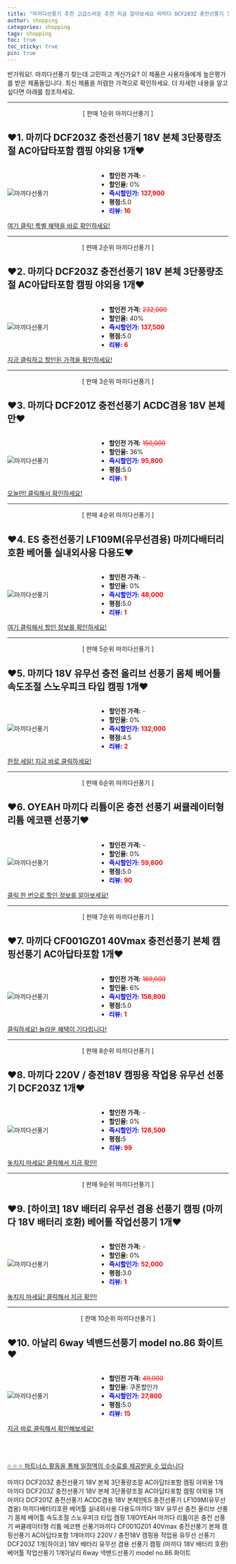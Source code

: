 ```yaml
---
title: "마끼다선풍기 추천 고급스러운 추천 지금 알아보세요 마끼다 DCF203Z 충전선풍기 18V 본체"
author: shopping
categories: shopping
tags: shopping
toc: true
toc_sticky: true
pin: true
---
```

반가워요!. 마끼다선풍기 찾는데 고민하고 계신가요? 이 제품은 사용자들에게 높은평가를 받은 제품들입니다. 최신 제품을 저렴한 가격으로 확인하세요. 더 자세한 내용을 알고 싶다면 아래를 참조하세요.

---
<p class="toplist" style="margin: 0 auto; display: block; width: fit-content;">[ 판매 1순위 마끼다선풍기 ]</p>

<h2><strong>❤️1. 마끼다 DCF203Z 충전선풍기 18V 본체 3단풍량조절 AC아답타포함 캠핑 야외용 1개❤️</strong></h2>

<div style="display: flex; align-items: center;">
    <div style="flex: 0.4;">
        <img src="https://thumbnail10.coupangcdn.com/thumbnails/remote/230x230ex/image/vendor_inventory/6935/aab9b01f5f02dd8a95400415aa5c837372efb0628b96fece47cf2298eada.jpg" alt="마끼다선풍기" style="max-width: 100%;">
    </div>
    <div style="flex: 0.6; margin-left: 10px;">
        <ul>
            <li><strong>할인전 가격:</strong> <del style="color: red;">-</del></li>
            <li><strong>할인율:</strong> 0%</li>
            <li><span style='color:blue'><strong>즉시할인가:</strong></span> <span style='color:red'><strong>137,900</strong></span></li>
            <li><strong>평점:</strong>5.0</li>
            <li><span style='color:blue'><strong>리뷰:</strong></span> <span style='color:red'><strong>16</strong></span></li>
        </ul>
    </div>
</div>
<div class="center">
    <a href="https://selin100587001.github.io?lptag=AF9450613&subid=githubio&pageKey=1941087783&traceid=V0-153&itemId=3295386857&vendorItemId=75311780806" class="myButton">
        여기 클릭! 특별 혜택을 바로 확인하세요!
    </a>
</div>


---
<p class="toplist" style="margin: 0 auto; display: block; width: fit-content;">[ 판매 2순위 마끼다선풍기 ]</p>

<h2><strong>❤️2. 마끼다 DCF203Z 충전선풍기 18V 본체 3단풍량조절 AC아답타포함 캠핑 야외용 1개❤️</strong></h2>

<div style="display: flex; align-items: center;">
    <div style="flex: 0.4;">
        <img src="https://thumbnail7.coupangcdn.com/thumbnails/remote/230x230ex/image/vendor_inventory/ec1b/633acf53548f3055a694253b7efbf08a38c287dbcf14f019e64b7b5cb609.jpg" alt="마끼다선풍기" style="max-width: 100%;">
    </div>
    <div style="flex: 0.6; margin-left: 10px;">
        <ul>
            <li><strong>할인전 가격:</strong> <del style="color: red;">232,000</del></li>
            <li><strong>할인율:</strong> 40%</li>
            <li><span style='color:blue'><strong>즉시할인가:</strong></span> <span style='color:red'><strong>137,500</strong></span></li>
            <li><strong>평점:</strong>5.0</li>
            <li><span style='color:blue'><strong>리뷰:</strong></span> <span style='color:red'><strong>6</strong></span></li>
        </ul>
    </div>
</div>
<div class="center">
    <a href="https://selin100587001.github.io?lptag=AF9450613&subid=githubio&pageKey=6518937916&traceid=V0-153&itemId=14434275462&vendorItemId=81677982532" class="myButton">
        지금 클릭하고 할인된 가격을 확인하세요!
    </a>
</div>


---
<p class="toplist" style="margin: 0 auto; display: block; width: fit-content;">[ 판매 3순위 마끼다선풍기 ]</p>

<h2><strong>❤️3. 마끼다 DCF201Z 충전선풍기 ACDC겸용 18V 본체만❤️</strong></h2>

<div style="display: flex; align-items: center;">
    <div style="flex: 0.4;">
        <img src="https://thumbnail8.coupangcdn.com/thumbnails/remote/230x230ex/image/vendor_inventory/7a2b/cf2c7298fdb2aae9a5eae90e0e3c5d1339367372131cc41bcbc5afe601fe.jpg" alt="마끼다선풍기" style="max-width: 100%;">
    </div>
    <div style="flex: 0.6; margin-left: 10px;">
        <ul>
            <li><strong>할인전 가격:</strong> <del style="color: red;">150,000</del></li>
            <li><strong>할인율:</strong> 36%</li>
            <li><span style='color:blue'><strong>즉시할인가:</strong></span> <span style='color:red'><strong>95,800</strong></span></li>
            <li><strong>평점:</strong>5.0</li>
            <li><span style='color:blue'><strong>리뷰:</strong></span> <span style='color:red'><strong>1</strong></span></li>
        </ul>
    </div>
</div>
<div class="center">
    <a href="https://selin100587001.github.io?lptag=AF9450613&subid=githubio&pageKey=7671092013&traceid=V0-153&itemId=20463829190&vendorItemId=89542639319" class="myButton">
        오늘만! 클릭해서 확인하세요!
    </a>
</div>


---
<p class="toplist" style="margin: 0 auto; display: block; width: fit-content;">[ 판매 4순위 마끼다선풍기 ]</p>

<h2><strong>❤️4. ES 충전선풍기 LF109M(유무선겸용) 마끼다배터리호환 베어툴 실내외사용 다용도❤️</strong></h2>

<div style="display: flex; align-items: center;">
    <div style="flex: 0.4;">
        <img src="https://thumbnail10.coupangcdn.com/thumbnails/remote/230x230ex/image/vendor_inventory/a7b3/1c89a1dd06bb9050f249258e1150d46194b1942b39a1ed02da0583a6fa50.jpg" alt="마끼다선풍기" style="max-width: 100%;">
    </div>
    <div style="flex: 0.6; margin-left: 10px;">
        <ul>
            <li><strong>할인전 가격:</strong> <del style="color: red;">-</del></li>
            <li><strong>할인율:</strong> 0%</li>
            <li><span style='color:blue'><strong>즉시할인가:</strong></span> <span style='color:red'><strong>48,000</strong></span></li>
            <li><strong>평점:</strong>5.0</li>
            <li><span style='color:blue'><strong>리뷰:</strong></span> <span style='color:red'><strong>1</strong></span></li>
        </ul>
    </div>
</div>
<div class="center">
    <a href="https://selin100587001.github.io?lptag=AF9450613&subid=githubio&pageKey=7506107119&traceid=V0-153&itemId=19658026696&vendorItemId=86763864403" class="myButton">
        여기 클릭해서 할인 정보를 확인하세요!
    </a>
</div>


---
<p class="toplist" style="margin: 0 auto; display: block; width: fit-content;">[ 판매 5순위 마끼다선풍기 ]</p>

<h2><strong>❤️5. 마끼다 18V 유무선 충전 올리브 선풍기 몸체 베어툴 속도조절 스노우피크 타입 캠핑 1개❤️</strong></h2>

<div style="display: flex; align-items: center;">
    <div style="flex: 0.4;">
        <img src="https://thumbnail8.coupangcdn.com/thumbnails/remote/230x230ex/image/vendor_inventory/596b/9b5425eaa50c1b76aa57840fe8d498a423546341227301b9fbbafd6ebf83.jpg" alt="마끼다선풍기" style="max-width: 100%;">
    </div>
    <div style="flex: 0.6; margin-left: 10px;">
        <ul>
            <li><strong>할인전 가격:</strong> <del style="color: red;">-</del></li>
            <li><strong>할인율:</strong> 0%</li>
            <li><span style='color:blue'><strong>즉시할인가:</strong></span> <span style='color:red'><strong>132,000</strong></span></li>
            <li><strong>평점:</strong>4.5</li>
            <li><span style='color:blue'><strong>리뷰:</strong></span> <span style='color:red'><strong>2</strong></span></li>
        </ul>
    </div>
</div>
<div class="center">
    <a href="https://selin100587001.github.io?lptag=AF9450613&subid=githubio&pageKey=8023010730&traceid=V0-153&itemId=22420252643&vendorItemId=89465000570" class="myButton">
        한정 세일! 지금 바로 클릭하세요!
    </a>
</div>


---
<p class="toplist" style="margin: 0 auto; display: block; width: fit-content;">[ 판매 6순위 마끼다선풍기 ]</p>

<h2><strong>❤️6. OYEAH 마끼다 리튬이온 충전 선풍기 써큘레이터형 리튬 에코팬 선풍기❤️</strong></h2>

<div style="display: flex; align-items: center;">
    <div style="flex: 0.4;">
        <img src="https://thumbnail8.coupangcdn.com/thumbnails/remote/230x230ex/image/vendor_inventory/c0a8/d5621137a33d0c63a30a06e97ee58859667314c759dba3034d03ca7b25e8.jpg" alt="마끼다선풍기" style="max-width: 100%;">
    </div>
    <div style="flex: 0.6; margin-left: 10px;">
        <ul>
            <li><strong>할인전 가격:</strong> <del style="color: red;">-</del></li>
            <li><strong>할인율:</strong> 0%</li>
            <li><span style='color:blue'><strong>즉시할인가:</strong></span> <span style='color:red'><strong>59,800</strong></span></li>
            <li><strong>평점:</strong>5.0</li>
            <li><span style='color:blue'><strong>리뷰:</strong></span> <span style='color:red'><strong>90</strong></span></li>
        </ul>
    </div>
</div>
<div class="center">
    <a href="https://selin100587001.github.io?lptag=AF9450613&subid=githubio&pageKey=8163796278&traceid=V0-153&itemId=23286467269&vendorItemId=90318732013" class="myButton">
        클릭 한 번으로 할인 정보를 알아보세요!
    </a>
</div>


---
<p class="toplist" style="margin: 0 auto; display: block; width: fit-content;">[ 판매 7순위 마끼다선풍기 ]</p>

<h2><strong>❤️7. 마끼다 CF001GZ01 40Vmax 충전선풍기 본체 캠핑선풍기 AC아답타포함 1개❤️</strong></h2>

<div style="display: flex; align-items: center;">
    <div style="flex: 0.4;">
        <img src="https://thumbnail10.coupangcdn.com/thumbnails/remote/230x230ex/image/vendor_inventory/5c8a/a828cb69702696fbfe1d4cbb7e67cacea5e19cd75d402e325ed0eb4ac0ce.jpg" alt="마끼다선풍기" style="max-width: 100%;">
    </div>
    <div style="flex: 0.6; margin-left: 10px;">
        <ul>
            <li><strong>할인전 가격:</strong> <del style="color: red;">169,000</del></li>
            <li><strong>할인율:</strong> 6%</li>
            <li><span style='color:blue'><strong>즉시할인가:</strong></span> <span style='color:red'><strong>158,800</strong></span></li>
            <li><strong>평점:</strong>5.0</li>
            <li><span style='color:blue'><strong>리뷰:</strong></span> <span style='color:red'><strong>1</strong></span></li>
        </ul>
    </div>
</div>
<div class="center">
    <a href="https://selin100587001.github.io?lptag=AF9450613&subid=githubio&pageKey=7413518826&traceid=V0-153&itemId=19214314958&vendorItemId=86331323777" class="myButton">
        클릭하세요! 놀라운 혜택이 기다립니다!
    </a>
</div>


---
<p class="toplist" style="margin: 0 auto; display: block; width: fit-content;">[ 판매 8순위 마끼다선풍기 ]</p>

<h2><strong>❤️8. 마끼다 220V / 충전18V 캠핑용 작업용 유무선 선풍기 DCF203Z 1개❤️</strong></h2>

<div style="display: flex; align-items: center;">
    <div style="flex: 0.4;">
        <img src="https://thumbnail9.coupangcdn.com/thumbnails/remote/230x230ex/image/vendor_inventory/1b49/d7a1b2e51bdf5195f687de703ab7ef1aa9fb496ec113df6af1a305bb54a2.jpg" alt="마끼다선풍기" style="max-width: 100%;">
    </div>
    <div style="flex: 0.6; margin-left: 10px;">
        <ul>
            <li><strong>할인전 가격:</strong> <del style="color: red;">-</del></li>
            <li><strong>할인율:</strong> 0%</li>
            <li><span style='color:blue'><strong>즉시할인가:</strong></span> <span style='color:red'><strong>128,500</strong></span></li>
            <li><strong>평점:</strong>5</li>
            <li><span style='color:blue'><strong>리뷰:</strong></span> <span style='color:red'><strong>99</strong></span></li>
        </ul>
    </div>
</div>
<div class="center">
    <a href="https://selin100587001.github.io?lptag=AF9450613&subid=githubio&pageKey=8084741355&traceid=V0-153&itemId=22812501940&vendorItemId=89847367894" class="myButton">
        놓치지 마세요! 클릭해서 지금 확인!
    </a>
</div>


---
<p class="toplist" style="margin: 0 auto; display: block; width: fit-content;">[ 판매 9순위 마끼다선풍기 ]</p>

<h2><strong>❤️9. [하이코] 18V 배터리 유무선 겸용 선풍기 캠핑 (마끼다 18V 배터리 호환) 베어툴 작업선풍기 1개❤️</strong></h2>

<div style="display: flex; align-items: center;">
    <div style="flex: 0.4;">
        <img src="https://thumbnail7.coupangcdn.com/thumbnails/remote/230x230ex/image/vendor_inventory/3d7f/1ae68e2799a05e65fd3c81bd7cfba034fdb51a5c1f66ea47200d779e1222.jpg" alt="마끼다선풍기" style="max-width: 100%;">
    </div>
    <div style="flex: 0.6; margin-left: 10px;">
        <ul>
            <li><strong>할인전 가격:</strong> <del style="color: red;">-</del></li>
            <li><strong>할인율:</strong> 0%</li>
            <li><span style='color:blue'><strong>즉시할인가:</strong></span> <span style='color:red'><strong>52,000</strong></span></li>
            <li><strong>평점:</strong>3.0</li>
            <li><span style='color:blue'><strong>리뷰:</strong></span> <span style='color:red'><strong>1</strong></span></li>
        </ul>
    </div>
</div>
<div class="center">
    <a href="https://selin100587001.github.io?lptag=AF9450613&subid=githubio&pageKey=7801795554&traceid=V0-153&itemId=21131547742&vendorItemId=88193270127" class="myButton">
        놓치지 마세요! 클릭해서 지금 확인!
    </a>
</div>


---
<p class="toplist" style="margin: 0 auto; display: block; width: fit-content;">[ 판매 10순위 마끼다선풍기 ]</p>

<h2><strong>❤️10. 아날리 6way 넥밴드선풍기 model no.86 화이트❤️</strong></h2>

<div style="display: flex; align-items: center;">
    <div style="flex: 0.4;">
        <img src="https://thumbnail9.coupangcdn.com/thumbnails/remote/230x230ex/image/vendor_inventory/d764/88c6d8099bbe8b895972fbb04c6913bc2ee9fb6a387a951c0aa0ea484892.png" alt="마끼다선풍기" style="max-width: 100%;">
    </div>
    <div style="flex: 0.6; margin-left: 10px;">
        <ul>
            <li><strong>할인전 가격:</strong> <del style="color: red;">49,000</del></li>
            <li><strong>할인율:</strong> 쿠폰할인가</li>
            <li><span style='color:blue'><strong>즉시할인가:</strong></span> <span style='color:red'><strong>27,800</strong></span></li>
            <li><strong>평점:</strong>5.0</li>
            <li><span style='color:blue'><strong>리뷰:</strong></span> <span style='color:red'><strong>15</strong></span></li>
        </ul>
    </div>
</div>
<div class="center">
    <a href="https://selin100587001.github.io?lptag=AF9450613&subid=githubio&pageKey=8233696084&traceid=V0-153&itemId=23700200612&vendorItemId=90725262738" class="myButton">
        지금 바로 클릭해서 확인해보세요!
    </a>
</div>

<br><br><br>[💦 💦 💦 파트너스 활동을 통해 일정액의 수수료를 제공받을 수 있습니다](https://link.coupang.com/a/bcpT2c)<br><br>마끼다 DCF203Z 충전선풍기 18V 본체 3단풍량조절 AC아답타포함 캠핑 야외용 1개마끼다 DCF203Z 충전선풍기 18V 본체 3단풍량조절 AC아답타포함 캠핑 야외용 1개마끼다 DCF201Z 충전선풍기 ACDC겸용 18V 본체만ES 충전선풍기 LF109M(유무선겸용) 마끼다배터리호환 베어툴 실내외사용 다용도마끼다 18V 유무선 충전 올리브 선풍기 몸체 베어툴 속도조절 스노우피크 타입 캠핑 1개OYEAH 마끼다 리튬이온 충전 선풍기 써큘레이터형 리튬 에코팬 선풍기마끼다 CF001GZ01 40Vmax 충전선풍기 본체 캠핑선풍기 AC아답타포함 1개마끼다 220V / 충전18V 캠핑용 작업용 유무선 선풍기 DCF203Z 1개[하이코] 18V 배터리 유무선 겸용 선풍기 캠핑 (마끼다 18V 배터리 호환) 베어툴 작업선풍기 1개아날리 6way 넥밴드선풍기 model no.86 화이트